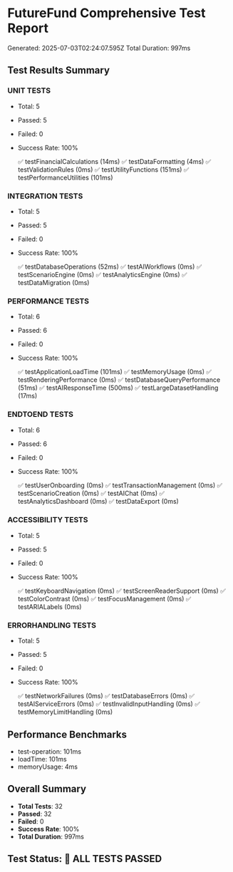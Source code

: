 
# FutureFund Comprehensive Test Report
Generated: 2025-07-03T02:24:07.595Z
Total Duration: 997ms

## Test Results Summary

### UNIT TESTS
- Total: 5
- Passed: 5
- Failed: 0
- Success Rate: 100%

  ✅ testFinancialCalculations (14ms)
  ✅ testDataFormatting (4ms)
  ✅ testValidationRules (0ms)
  ✅ testUtilityFunctions (151ms)
  ✅ testPerformanceUtilities (101ms)

### INTEGRATION TESTS
- Total: 5
- Passed: 5
- Failed: 0
- Success Rate: 100%

  ✅ testDatabaseOperations (52ms)
  ✅ testAIWorkflows (0ms)
  ✅ testScenarioEngine (0ms)
  ✅ testAnalyticsEngine (0ms)
  ✅ testDataMigration (0ms)

### PERFORMANCE TESTS
- Total: 6
- Passed: 6
- Failed: 0
- Success Rate: 100%

  ✅ testApplicationLoadTime (101ms)
  ✅ testMemoryUsage (0ms)
  ✅ testRenderingPerformance (0ms)
  ✅ testDatabaseQueryPerformance (51ms)
  ✅ testAIResponseTime (500ms)
  ✅ testLargeDatasetHandling (17ms)

### ENDTOEND TESTS
- Total: 6
- Passed: 6
- Failed: 0
- Success Rate: 100%

  ✅ testUserOnboarding (0ms)
  ✅ testTransactionManagement (0ms)
  ✅ testScenarioCreation (0ms)
  ✅ testAIChat (0ms)
  ✅ testAnalyticsDashboard (0ms)
  ✅ testDataExport (0ms)

### ACCESSIBILITY TESTS
- Total: 5
- Passed: 5
- Failed: 0
- Success Rate: 100%

  ✅ testKeyboardNavigation (0ms)
  ✅ testScreenReaderSupport (0ms)
  ✅ testColorContrast (0ms)
  ✅ testFocusManagement (0ms)
  ✅ testARIALabels (0ms)

### ERRORHANDLING TESTS
- Total: 5
- Passed: 5
- Failed: 0
- Success Rate: 100%

  ✅ testNetworkFailures (0ms)
  ✅ testDatabaseErrors (0ms)
  ✅ testAIServiceErrors (0ms)
  ✅ testInvalidInputHandling (0ms)
  ✅ testMemoryLimitHandling (0ms)

## Performance Benchmarks
- test-operation: 101ms
- loadTime: 101ms
- memoryUsage: 4ms

## Overall Summary
- **Total Tests**: 32
- **Passed**: 32
- **Failed**: 0
- **Success Rate**: 100%
- **Total Duration**: 997ms

## Test Status: 🎉 ALL TESTS PASSED
